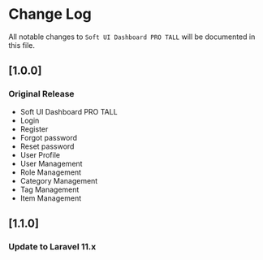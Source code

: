 # Change Log
All notable changes to `Soft UI Dashboard PRO TALL` will be documented in this file.

## [1.0.0]
### Original Release
- Soft UI Dashboard PRO TALL
- Login
- Register
- Forgot password
- Reset password
- User Profile
- User Management
- Role Management
- Category Management
- Tag Management
- Item Management

## [1.1.0]
### Update to Laravel 11.x
